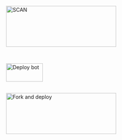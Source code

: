 <a href="https://replit.com/@DGXeon/Doge-Bot-Qr-Code-Generator?v=1"><img align="center" src="https://i.imgur.com/f6aQmUv.jpeg" alt="SCAN" height="112" width="300" /></a>
<br>
<div>
<br>
  
<a href="https://dashboard.heroku.com/new?button-url=https%3A%2F%2Fgithub.com%2F4IDTS%2Flasabot1&template=https%3A%2F%2Fgithub.com%2F4IDTS%2Flasabotv1%2F" target="blank"><img align="center" src="https://i.imgur.com/uOP9Trm.jpeg" alt="Deploy bot" height="50" width="100" /></a>
  <div>
<br>
<a href="https://github.com/4IDTS/LASABOTV1/fork"><img align="center" src="https://i.imgur.com/rWRVjeu.jpeg" alt="Fork and deploy" height="112" width="300" /></a>
<div>
  
